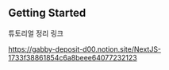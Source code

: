 ## Getting Started

튜토리얼 정리 링크

https://gabby-deposit-d00.notion.site/NextJS-1733f38861854c6a8beee64077232123
